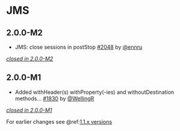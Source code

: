 # JMS

## 2.0.0-M2

- JMS: close sessions in postStop [#2048](https://github.com/akka/alpakka/issues/2048) by [@ennru](https://github.com/ennru)

[*closed in 2.0.0-M2*](https://github.com/akka/alpakka/issues?q=is%3Aclosed+milestone%3A2.0.0-M2+label%3Ap%3Ajms)


## 2.0.0-M1

- Added withHeader(s) withProperty(-ies) and withoutDestination methods… [#1830](https://github.com/akka/alpakka/pull/1830) by [@WellingR](https://github.com/WellingR)

[*closed in 2.0.0-M1*](https://github.com/akka/alpakka/issues?q=is%3Aclosed+milestone%3A2.0.0-M1+label%3Ap%3Ajms)

For earlier changes see @ref:[1.1.x versions](../1.1.x/jms.md)
